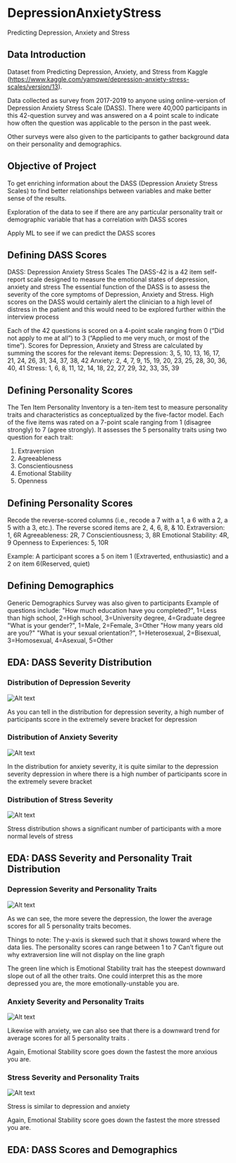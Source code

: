 # DepressionAnxietyStress
Predicting Depression, Anxiety and Stress

## Data Introduction

Dataset from Predicting Depression, Anxiety, and Stress from Kaggle (https://www.kaggle.com/yamqwe/depression-anxiety-stress-scales/version/13).

Data collected as survey from 2017-2019 to anyone using online-version of Depression Anxiety Stress Scale (DASS). There were 40,000 participants in this 42-question survey and was answered on a 4 point scale to indicate how often the question was applicable to the person in the past week.

Other surveys were also given to the participants to gather background data on their personality and demographics.

## Objective of Project

To get enriching information about the DASS (Depression Anxiety Stress Scales) to find better relationships between variables and make better sense of the results.

Exploration of the data to see if there are any particular personality trait or demographic variable that has a correlation with DASS scores

Apply ML to see if we can predict the DASS scores

## Defining DASS Scores

DASS: Depression Anxiety Stress Scales
The DASS-42 is a 42 item self-report scale designed to measure the emotional states of depression, anxiety and stress
The essential function of the DASS is to assess the severity of the core symptoms of Depression, Anxiety and Stress. High scores on the DASS would certainly alert the clinician to a high level of distress in the patient and this would need to be explored further within the interview process

Each of the 42 questions is scored on a 4-point scale ranging from 0 (“Did not apply to me at all”) to 3 (“Applied to me very much, or most of the time”). Scores for Depression, Anxiety and Stress are calculated by summing the scores for the relevant items:
 Depression: 3, 5, 10, 13, 16, 17, 21, 24, 26, 31, 34, 37, 38, 42 
Anxiety: 2, 4, 7, 9, 15, 19, 20, 23, 25, 28, 30, 36, 40, 41 
Stress: 1, 6, 8, 11, 12, 14, 18, 22, 27, 29, 32, 33, 35, 39



## Defining Personality Scores


The Ten Item Personality Inventory is a ten-item test to measure personality traits and characteristics as conceptualized by the five-factor model. 
Each of the five items was rated on a 7-point scale ranging from 1 (disagree strongly) to 7 (agree strongly).
It assesses the 5 personality traits using two question for each trait:
1. Extraversion  
2. Agreeableness  
3. Conscientiousness  
4. Emotional Stability  
5. Openness  

## Defining Personality Scores

Recode the reverse-scored columns (i.e., recode a 7 with a 1, a 6 with a 2, a 5 with a 3, etc.). The reverse scored items are 2, 4, 6, 8, & 10.
Extraversion: 1, 6R
Agreeableness: 2R, 7
Conscientiousness; 3, 8R
Emotional Stability: 4R, 9
Openness to Experiences: 5, 10R

Example: A participant scores a 5 on item 1 (Extraverted, enthusiastic) and a 2 on item 6(Reserved, quiet)

## Defining Demographics

Generic Demographics Survey was also given to participants
Example of questions include:
"How much education have you completed?", 1=Less than high school, 2=High school, 3=University degree, 4=Graduate degree
"What is your gender?", 1=Male, 2=Female, 3=Other
"How many years old are you?"
"What is your sexual orientation?", 1=Heterosexual, 2=Bisexual, 3=Homosexual, 4=Asexual, 5=Other


## EDA: DASS Severity Distribution

### Distribution of Depression Severity

![Alt text](./Graphs/dep_distr.png?raw=true "Title")

As you can tell in the distribution for depression severity, a high number of participants score in the extremely severe bracket for depression

### Distribution of Anxiety Severity
![Alt text](./Graphs/anx_distr.png?raw=true "Title")

In the distribution for anxiety severity, it is quite similar to the depression severity depression in where there is 
a high number of participants score in the extremely severe bracket


### Distribution of Stress Severity
![Alt text](./Graphs/stress_distr.png?raw=true "Title")

Stress distribution shows a significant number of participants with a more normal levels of stress



## EDA: DASS Severity and Personality Trait Distribution

### Depression Severity and Personality Traits

![Alt text](./Graphs/dep_personality_line.png?raw=true "Title")

As we can see, the more severe the depression, the lower the average scores for all 5 personality traits becomes.

Things to note:
The y-axis is skewed such that it shows toward where the data lies. The personality scores can range between 1 to 7
Can’t figure out why extraversion line will not display on the line graph

The green line which is Emotional Stability trait has the steepest downward slope out of all the other traits. 
One could interpret this as the more depressed you are, the more emotionally-unstable you are.


### Anxiety Severity and Personality Traits

![Alt text](./Graphs/anxiety_personality_line.png?raw=true "Title")

Likewise with anxiety, we can also see that there is a downward trend for average scores for all 5 personality traits .

Again, Emotional Stability score goes down the fastest the more anxious you are.


### Stress Severity and Personality Traits

![Alt text](./Graphs/stress_personality_line.png?raw=true "Title")

Stress is similar to depression and anxiety

Again, Emotional Stability score goes down the fastest the more stressed you are.

## EDA: DASS Scores and Demographics


